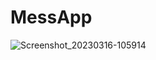# MessApp
![Screenshot_20230316-105914](https://user-images.githubusercontent.com/91696292/230593728-d2ee7140-c0f2-4d46-88e0-5e98b75d3338.png)


